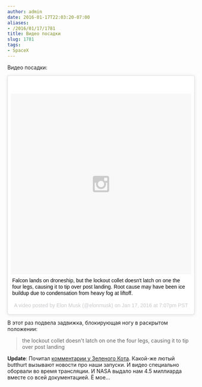 ```yaml
---
author: admin
date: 2016-01-17T22:03:20-07:00
aliases:
- /2016/01/17/1781
title: Видео посадки
slug: 1781
tags:
- SpaceX
---
```


Видео посадки:

<blockquote class="instagram-media" data-instgrm-captioned data-instgrm-version="6" style=" background:#FFF; border:0; border-radius:3px; box-shadow:0 0 1px 0 rgba(0,0,0,0.5),0 1px 10px 0 rgba(0,0,0,0.15); margin: 1px; max-width:658px; padding:0; width:99.375%; width:-webkit-calc(100% - 2px); width:calc(100% - 2px);"><div style="padding:8px;"> <div style=" background:#F8F8F8; line-height:0; margin-top:40px; padding:50.0% 0; text-align:center; width:100%;"> <div style=" background:url(data:image/png;base64,iVBORw0KGgoAAAANSUhEUgAAACwAAAAsCAMAAAApWqozAAAAGFBMVEUiIiI9PT0eHh4gIB4hIBkcHBwcHBwcHBydr+JQAAAACHRSTlMABA4YHyQsM5jtaMwAAADfSURBVDjL7ZVBEgMhCAQBAf//42xcNbpAqakcM0ftUmFAAIBE81IqBJdS3lS6zs3bIpB9WED3YYXFPmHRfT8sgyrCP1x8uEUxLMzNWElFOYCV6mHWWwMzdPEKHlhLw7NWJqkHc4uIZphavDzA2JPzUDsBZziNae2S6owH8xPmX8G7zzgKEOPUoYHvGz1TBCxMkd3kwNVbU0gKHkx+iZILf77IofhrY1nYFnB/lQPb79drWOyJVa/DAvg9B/rLB4cC+Nqgdz/TvBbBnr6GBReqn/nRmDgaQEej7WhonozjF+Y2I/fZou/qAAAAAElFTkSuQmCC); display:block; height:44px; margin:0 auto -44px; position:relative; top:-22px; width:44px;"></div></div> <p style=" margin:8px 0 0 0; padding:0 4px;"> <a href="https://www.instagram.com/p/BAqirNbwEc0/" style=" color:#000; font-family:Arial,sans-serif; font-size:14px; font-style:normal; font-weight:normal; line-height:17px; text-decoration:none; word-wrap:break-word;" target="_blank">Falcon lands on droneship, but the lockout collet doesn&#39;t latch on one the four legs, causing it to tip over post landing. Root cause may have been ice buildup due to condensation from heavy fog at liftoff.</a></p> <p style=" color:#c9c8cd; font-family:Arial,sans-serif; font-size:14px; line-height:17px; margin-bottom:0; margin-top:8px; overflow:hidden; padding:8px 0 7px; text-align:center; text-overflow:ellipsis; white-space:nowrap;">A video posted by Elon Musk (@elonmusk) on <time style=" font-family:Arial,sans-serif; font-size:14px; line-height:17px;" datetime="2016-01-18T03:07:21+00:00">Jan 17, 2016 at 7:07pm PST</time></p></div></blockquote>
<script async defer src="//platform.instagram.com/en_US/embeds.js"></script>

В этот раз подвела задвижка, блокирующая ногу в раскрытом положении:

> the lockout collet doesn't latch on one the four legs, causing it to tip over post landing

**Update**: Почитал [комментарии у Зеленого Кота](http://zelenyikot.livejournal.com/85114.html#comments). Какой-же лютый butthurt вызывают новости про наши запуски. И видео специально оборвали во время трансляции. И NASA выдало нам 4.5 миллиарда вместе со всей документацией. Ё мое...

<!--more-->
